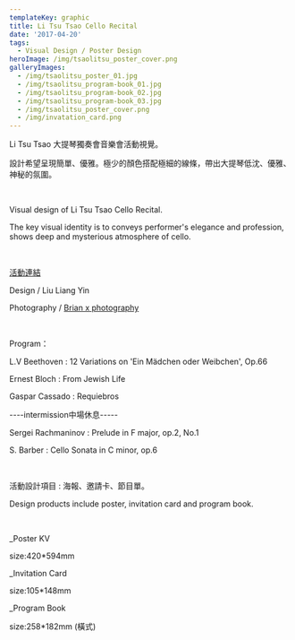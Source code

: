 ```yaml
---
templateKey: graphic
title: Li Tsu Tsao Cello Recital
date: '2017-04-20'
tags:
  - Visual Design / Poster Design
heroImage: /img/tsaolitsu_poster_cover.png
galleryImages:
  - /img/tsaolitsu_poster_01.jpg
  - /img/tsaolitsu_program-book_01.jpg
  - /img/tsaolitsu_program-book_02.jpg
  - /img/tsaolitsu_program-book_03.jpg
  - /img/tsaolitsu_poster_cover.png
  - /img/invatation_card.png
---
```

Li Tsu Tsao 大提琴獨奏會音樂會活動視覺。

設計希望呈現簡單、優雅。極少的顏色搭配極細的線條，帶出大提琴低沈、優雅、神秘的氛圍。 

<br/>

Visual design of Li Tsu Tsao Cello Recital.

The key visual identity is to conveys performer's elegance and profession, shows deep and mysterious atmosphere of cello.

<br/>

[活動連結](https://www.facebook.com/events/454244704922932/)

Design / Liu Liang Yin

Photography / [Brian x photography](https://www.facebook.com/briannn0404/)

<br/>

Program：

L.V Beethoven : 12 Variations on 'Ein Mädchen oder Weibchen', Op.66

Ernest Bloch : From Jewish Life

Gaspar Cassado : Requiebros

\----intermission中場休息-----

Sergei Rachmaninov : Prelude in F major, op.2, No.1

S. Barber : Cello Sonata in C minor, op.6

<br/>

活動設計項目 : 海報、邀請卡、節目單。

Design products include poster, invitation card and program book.

<br/>

_Poster KV

size:420*594mm

_Invitation Card

size:105*148mm

_Program Book

size:258*182mm (橫式)
